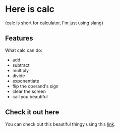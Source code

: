 # Here is calc

(calc is short for calculator, I'm just using slang)

## Features

What calc can do:

- add
- subtract
- multiply
- divide
- exponentiate
- flip the operand's sign
- clear the screen
- call you beautiful

## Check it out here

You can check out this beautiful thingy using this [link](https://neptica.github.io/calculator/).
